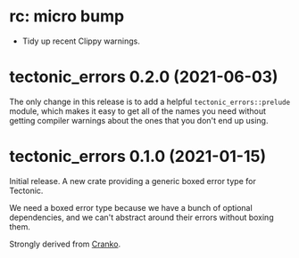 # rc: micro bump

- Tidy up recent Clippy warnings.


# tectonic_errors 0.2.0 (2021-06-03)

The only change in this release is to add a helpful `tectonic_errors::prelude`
module, which makes it easy to get all of the names you need without getting
compiler warnings about the ones that you don't end up using.


# tectonic_errors 0.1.0 (2021-01-15)

Initial release. A new crate providing a generic boxed error type for Tectonic.

We need a boxed error type because we have a bunch of optional dependencies, and
we can't abstract around their errors without boxing them.

Strongly derived from [Cranko](https://github.com/pkgw/cranko).
